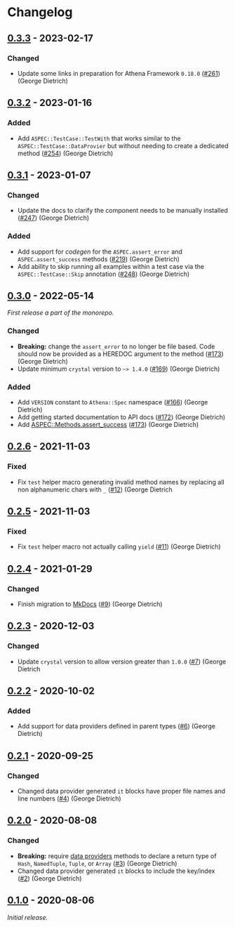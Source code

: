 # Changelog

## [0.3.3] - 2023-02-17

### Changed

- Update some links in preparation for Athena Framework `0.18.0` ([#261](https://github.com/athena-framework/athena/pull/261)) (George Dietrich)

## [0.3.2] - 2023-01-16

### Added

- Add `ASPEC::TestCase::TestWith` that works similar to the `ASPEC::TestCase::DataProvier` but without needing to create a dedicated method ([#254](https://github.com/athena-framework/athena/pull/254)) (George Dietrich)

## [0.3.1] - 2023-01-07

### Changed

- Update the docs to clarify the component needs to be manually installed ([#247](https://github.com/athena-framework/athena/pull/247)) (George Dietrich)

### Added

- Add support for *codegen* for the `ASPEC.assert_error` and `ASPEC.assert_success` methods ([#219](https://github.com/athena-framework/athena/pull/219)) (George Dietrich)
- Add ability to skip running all examples within a test case via the `ASPEC::TestCase::Skip` annotation ([#248](https://github.com/athena-framework/athena/pull/248)) (George Dietrich)

## [0.3.0] - 2022-05-14

_First release a part of the monorepo._

### Changed

- **Breaking:** change the `assert_error` to no longer be file based. Code should now be provided as a HEREDOC argument to the method ([#173](https://github.com/athena-framework/athena/pull/173)) (George Dietrich)
- Update minimum `crystal` version to `~> 1.4.0` ([#169](https://github.com/athena-framework/athena/pull/169)) (George Dietrich)

### Added

- Add `VERSION` constant to `Athena::Spec` namespace ([#166](https://github.com/athena-framework/athena/pull/166)) (George Dietrich)
- Add getting started documentation to API docs ([#172](https://github.com/athena-framework/athena/pull/172)) (George Dietrich)
- Add [ASPEC::Methods.assert_success](https://athenaframework.org/Spec/Methods/#Athena::Spec::Methods#assert_success(code,*,line,file)) ([#173](https://github.com/athena-framework/athena/pull/173)) (George Dietrich)

## [0.2.6] - 2021-11-03

### Fixed

- Fix `test` helper macro generating invalid method names by replacing all non alphanumeric chars with `_`  ([#12](https://github.com/athena-framework/spec/pull/12)) (George Dietrich

## [0.2.5] - 2021-11-03

### Fixed

- Fix `test` helper macro not actually calling `yield`  ([#11](https://github.com/athena-framework/spec/pull/11)) (George Dietrich)

## [0.2.4] - 2021-01-29

### Changed

- Finish migration to [MkDocs](https://mkdocstrings.github.io/crystal/) ([#9](https://github.com/athena-framework/spec/pull/9)) (George Dietrich)

## [0.2.3] - 2020-12-03

### Changed

- Update `crystal` version to allow version greater than `1.0.0` ([#7](https://github.com/athena-framework/spec/pull/7)) (George Dietrich

## [0.2.2] - 2020-10-02

### Added

- Add support for data providers defined in parent types ([#6](https://github.com/athena-framework/spec/pull/6)) (George Dietrich)

## [0.2.1] - 2020-09-25

### Changed

- Changed data provider generated `it` blocks have proper file names and line numbers ([#4](https://github.com/athena-framework/spec/pull/4)) (George Dietrich)

## [0.2.0] - 2020-08-08

### Changed

- **Breaking:** require [data providers](https://athenaframework.org/Spec/TestCase/DataProvider/) methods to declare a return type of `Hash`, `NamedTuple`, `Tuple`, or `Array` ([#3](https://github.com/athena-framework/spec/pull/3)) (George Dietrich)
- Changed data provider generated `it` blocks to include the key/index ([#2](https://github.com/athena-framework/spec/pull/2)) (George Dietrich)

## [0.1.0] - 2020-08-06

_Initial release._

[0.3.3]: https://github.com/athena-framework/spec/releases/tag/v0.3.3
[0.3.2]: https://github.com/athena-framework/spec/releases/tag/v0.3.2
[0.3.1]: https://github.com/athena-framework/spec/releases/tag/v0.3.1
[0.3.0]: https://github.com/athena-framework/spec/releases/tag/v0.3.0
[0.2.6]: https://github.com/athena-framework/spec/releases/tag/v0.2.6
[0.2.5]: https://github.com/athena-framework/spec/releases/tag/v0.2.5
[0.2.4]: https://github.com/athena-framework/spec/releases/tag/v0.2.4
[0.2.3]: https://github.com/athena-framework/spec/releases/tag/v0.2.3
[0.2.2]: https://github.com/athena-framework/spec/releases/tag/v0.2.2
[0.2.1]: https://github.com/athena-framework/spec/releases/tag/v0.2.1
[0.2.0]: https://github.com/athena-framework/spec/releases/tag/v0.2.0
[0.1.0]: https://github.com/athena-framework/spec/releases/tag/v0.1.0
